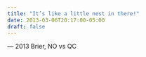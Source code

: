 ```yaml
---
title: "It’s like a little nest in there!"
date: 2013-03-06T20:17:00-05:00
draft: false
---
```

— 2013 Brier, NO vs QC
<!--more--> 

